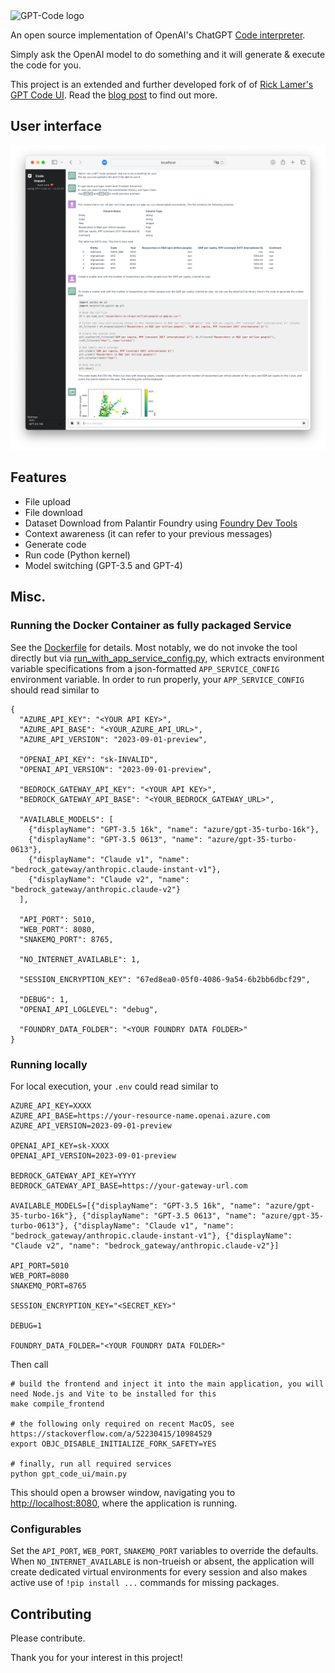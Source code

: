 <img src="https://github.com/ricklamers/gpt-code-ui/assets/1309307/9ad4061d-2e26-4407-9431-109b650fb022" alt="GPT-Code logo" width=240 />

An open source implementation of OpenAI's ChatGPT [Code interpreter](https://openai.com/blog/chatgpt-plugins#code-interpreter).

Simply ask the OpenAI model to do something and it will generate & execute the code for you.

This project is an extended and further developed fork of of [Rick Lamer's GPT Code UI](https://github.com/ricklamers/gpt-code-ui).
Read the [blog post](https://ricklamers.io/posts/gpt-code) to find out more.

## User interface
![User Interface](UserInterface.png)

## Features
- File upload
- File download
- Dataset Download from Palantir Foundry using [Foundry Dev Tools](https://github.com/emdgroup/foundry-dev-tools)
- Context awareness (it can refer to your previous messages)
- Generate code
- Run code (Python kernel)
- Model switching (GPT-3.5 and GPT-4)

## Misc.
### Running the Docker Container as fully packaged Service
See the [Dockerfile](Dockerfile) for details. Most notably, we do not invoke the tool directly but via [run_with_app_service_config.py](rub_with_app_service_config.py), which extracts environment variable specifications from a json-formatted `APP_SERVICE_CONFIG` environment variable.
In order to run properly, your `APP_SERVICE_CONFIG` should read similar to
```
{
  "AZURE_API_KEY": "<YOUR API KEY>",
  "AZURE_API_BASE": "<YOUR_AZURE_API_URL>",
  "AZURE_API_VERSION": "2023-09-01-preview",

  "OPENAI_API_KEY": "sk-INVALID",
  "OPENAI_API_VERSION": "2023-09-01-preview",

  "BEDROCK_GATEWAY_API_KEY": "<YOUR API KEY>",
  "BEDROCK_GATEWAY_API_BASE": "<YOUR_BEDROCK_GATEWAY_URL>",

  "AVAILABLE_MODELS": [
    {"displayName": "GPT-3.5 16k", "name": "azure/gpt-35-turbo-16k"},
    {"displayName": "GPT-3.5 0613", "name": "azure/gpt-35-turbo-0613"},
    {"displayName": "Claude v1", "name": "bedrock_gateway/anthropic.claude-instant-v1"},
    {"displayName": "Claude v2", "name": "bedrock_gateway/anthropic.claude-v2"}
  ],

  "API_PORT": 5010,
  "WEB_PORT": 8080,
  "SNAKEMQ_PORT": 8765,

  "NO_INTERNET_AVAILABLE": 1,

  "SESSION_ENCRYPTION_KEY": "67ed8ea0-05f0-4086-9a54-6b2bb6dbcf29",

  "DEBUG": 1,
  "OPENAI_API_LOGLEVEL": "debug",

  "FOUNDRY_DATA_FOLDER": "<YOUR FOUNDRY DATA FOLDER>"
}

```

### Running locally
For local execution, your `.env` could read similar to
```
AZURE_API_KEY=XXXX
AZURE_API_BASE=https://your-resource-name.openai.azure.com
AZURE_API_VERSION=2023-09-01-preview

OPENAI_API_KEY=sk-XXXX
OPENAI_API_VERSION=2023-09-01-preview

BEDROCK_GATEWAY_API_KEY=YYYY
BEDROCK_GATEWAY_API_BASE=https://your-gateway-url.com

AVAILABLE_MODELS=[{"displayName": "GPT-3.5 16k", "name": "azure/gpt-35-turbo-16k"}, {"displayName": "GPT-3.5 0613", "name": "azure/gpt-35-turbo-0613"}, {"displayName": "Claude v1", "name": "bedrock_gateway/anthropic.claude-instant-v1"}, {"displayName": "Claude v2", "name": "bedrock_gateway/anthropic.claude-v2"}]

API_PORT=5010
WEB_PORT=8080
SNAKEMQ_PORT=8765

SESSION_ENCRYPTION_KEY="<SECRET_KEY>"

DEBUG=1

FOUNDRY_DATA_FOLDER="<YOUR FOUNDRY DATA FOLDER>"
```
Then call
```
# build the frontend and inject it into the main application, you will need Node.js and Vite to be installed for this
make compile_frontend

# the following only required on recent MacOS, see https://stackoverflow.com/a/52230415/10984529
export OBJC_DISABLE_INITIALIZE_FORK_SAFETY=YES

# finally, run all required services
python gpt_code_ui/main.py
```
This should open a browser window, navigating you to [http://localhost:8080](http://localhost:8080), where the application is running.

### Configurables
Set the `API_PORT`, `WEB_PORT`, `SNAKEMQ_PORT` variables to override the defaults.
When `NO_INTERNET_AVAILABLE` is non-trueish or absent, the application will create dedicated virtual environments for every session and also makes active use of `!pip install ...` commands for missing packages.

## Contributing
Please contribute.


Thank you for your interest in this project!
